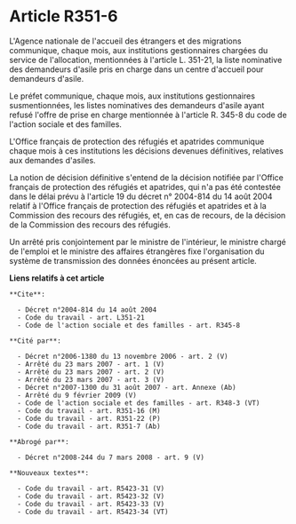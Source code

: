 # Article R351-6

L'Agence nationale de l'accueil des étrangers et des migrations communique, chaque mois, aux institutions gestionnaires
chargées du service de l'allocation, mentionnées à l'article L. 351-21, la liste nominative des demandeurs d'asile pris en
charge dans un centre d'accueil pour demandeurs d'asile.

Le préfet communique, chaque mois, aux institutions gestionnaires susmentionnées, les listes nominatives des demandeurs
d'asile ayant refusé l'offre de prise en charge mentionnée à l'article R. 345-8 du code de l'action sociale et des familles.

L'Office français de protection des réfugiés et apatrides communique chaque mois à ces institutions les décisions devenues
définitives, relatives aux demandes d'asiles.

La notion de décision définitive s'entend de la décision notifiée par l'Office français de protection des réfugiés et
apatrides, qui n'a pas été contestée dans le délai prévu à l'article 19 du décret n° 2004-814 du 14 août 2004 relatif à
l'Office français de protection des réfugiés et apatrides et à la Commission des recours des réfugiés, et, en cas de recours,
de la décision de la Commission des recours des réfugiés.

Un arrêté pris conjointement par le ministre de l'intérieur, le ministre chargé de l'emploi et le ministre des affaires
étrangères fixe l'organisation du système de transmission des données énoncées au présent article.

**Liens relatifs à cet article**

	**Cite**:

	  - Décret n°2004-814 du 14 août 2004
	  - Code du travail - art. L351-21
	  - Code de l'action sociale et des familles - art. R345-8

	**Cité par**:

	  - Décret n°2006-1380 du 13 novembre 2006 - art. 2 (V)
	  - Arrêté du 23 mars 2007 - art. 1 (V)
	  - Arrêté du 23 mars 2007 - art. 2 (V)
	  - Arrêté du 23 mars 2007 - art. 3 (V)
	  - Décret n°2007-1300 du 31 août 2007 - art. Annexe (Ab)
	  - Arrêté du 9 février 2009 (V)
	  - Code de l'action sociale et des familles - art. R348-3 (VT)
	  - Code du travail - art. R351-16 (M)
	  - Code du travail - art. R351-22 (P)
	  - Code du travail - art. R351-7 (Ab)

	**Abrogé par**:

	  - Décret n°2008-244 du 7 mars 2008 - art. 9 (V)

	**Nouveaux textes**:

	  - Code du travail - art. R5423-31 (V)
	  - Code du travail - art. R5423-32 (V)
	  - Code du travail - art. R5423-33 (V)
	  - Code du travail - art. R5423-34 (VT)
